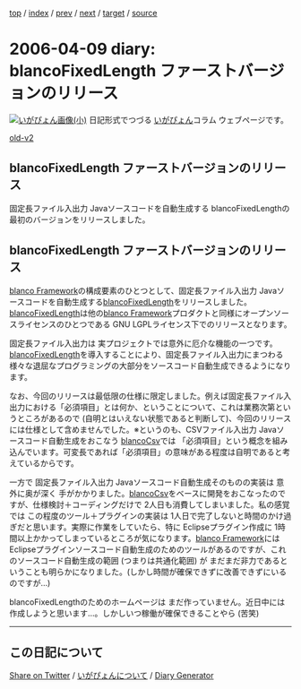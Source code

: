 [top](https://igapyon.github.io/diary/) 
 / [index](https://igapyon.github.io/diary/2006/index.html) 
 / [prev](https://igapyon.github.io/diary/2006/ig060407.html) 
 / [next](https://igapyon.github.io/diary/2006/ig060411.html) 
 / [target](https://igapyon.github.io/diary/2006/ig060409.html) 
 / [source](https://github.com/igapyon/diary/blob/gh-pages/2006/ig060409.html.src.md) 

2006-04-09 diary: blancoFixedLength ファーストバージョンのリリース
=====================================================================================================
[![いがぴょん画像(小)](https://igapyon.github.io/diary/images/iga200306s.jpg "いがぴょん")](https://igapyon.github.io/diary/memo/memoigapyon.html) 日記形式でつづる [いがぴょん](https://igapyon.github.io/diary/memo/memoigapyon.html)コラム ウェブページです。

[old-v2](ig060409-orig.html)

## blancoFixedLength ファーストバージョンのリリース

固定長ファイル入出力 Javaソースコードを自動生成する blancoFixedLengthの最初のバージョンをリリースしました。


## blancoFixedLength ファーストバージョンのリリース

[blanco Framework](http://www.igapyon.jp/blanco/blanco.ja.html)の構成要素のひとつとして、固定長ファイル入出力 Javaソースコードを自動生成する[blancoFixedLength](http://www.igapyon.jp/blanco/blancofixedlength.html)をリリースしました。[blancoFixedLength](http://www.igapyon.jp/blanco/blancofixedlength.html)は他の[blanco Framework](http://www.igapyon.jp/blanco/blanco.ja.html)プロダクトと同様にオープンソースライセンスのひとつである GNU LGPLライセンス下でのリリースとなります。

固定長ファイル入出力は 実プロジェクトでは意外に厄介な機能の一つです。[blancoFixedLength](http://www.igapyon.jp/blanco/blancofixedlength.html)を導入することにより、固定長ファイル入出力にまつわる様々な退屈なプログラミングの大部分をソースコード自動生成できるようになります。

なお、今回のリリースは最低限の仕様に限定しました。例えば固定長ファイル入出力における「必須項目」とは何か、ということについて、これは業務次第というところがあるので (自明とはいえない状態であると判断して)、今回のリリースには仕様として含めませんでした。※というのも、CSVファイル入出力 Javaソースコード自動生成をおこなう [blancoCsv](http://www.igapyon.jp/blanco/blancocsv.html)では 「必須項目」という概念を組み込んでいます。可変長であれば「必須項目」の意味がある程度は自明であると考えているからです。

一方で 固定長ファイル入出力 Javaソースコード自動生成そのものの実装は 意外に奥が深く 手がかかりました。[blancoCsv](http://www.igapyon.jp/blanco/blancocsv.html)をベースに開発をおこなったのですが、仕様検討＋コーディングだけで
2人日も消費してしまいました。私の感覚では この程度のツール＋プラグインの実装は 1人日で完了しないと時間のかけ過ぎだと思います。実際に作業をしていたら、特に
Eclipseプラグイン作成に 1時間以上かかってしまっているところが気になります。[blanco Framework](http://www.igapyon.jp/blanco/blanco.ja.html)にはEclipseプラグインソースコード自動生成のためのツールがあるのですが、これのソースコード自動生成の範囲
(つまりは共通化範囲) が まだまだ非力であるということも明らかになりました。(しかし時間が確保できずに改善できずにいるのですが…)

blancoFixedLengthのためのホームページは まだ作っていません。近日中には作成しようと思います…。しかしいつ稼働が確保できることやら
(苦笑)

----------------------------------------------------------------------------------------------------

## この日記について

[Share on Twitter](https://twitter.com/intent/tweet?hashtags=igapyon%2Cdiary%2C%E3%81%84%E3%81%8C%E3%81%B4%E3%82%87%E3%82%93&text=blancoFixedLength+%E3%83%95%E3%82%A1%E3%83%BC%E3%82%B9%E3%83%88%E3%83%90%E3%83%BC%E3%82%B8%E3%83%A7%E3%83%B3%E3%81%AE%E3%83%AA%E3%83%AA%E3%83%BC%E3%82%B9&url=https%3A%2F%2Figapyon.github.io%2Fdiary%2F2006%2Fig060409.html) / [いがぴょんについて](https://igapyon.github.io/diary/memo/memoigapyon.html) / [Diary Generator](https://github.com/igapyon/igapyonv3)
